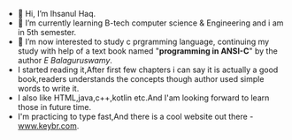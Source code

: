 - 👋 Hi, I’m Ihsanul Haq.
- 🌱 I’m currently learning B-tech computer science & Engineering and i am in 5th semester.
- 👀 I’m now interested to study c prgramming language, continuing my study with help of a text book named "<b>programming in ANSI-C</b>" by the author <i>E Balaguruswamy</i>.
- I started reading it,After first few chapters i can say it is actually a good book,readers understands the concepts though author used simple words to write it.
- I also like HTML,java,c++,kotlin etc.And I'am looking forward to learn those in future time.
-  I'm practicing to type fast,And there is a cool website out there - <a href="www.keybr.com">www.keybr.com</a>.

<!---
ihsanul1234/ihsanul1234 is a ✨ special ✨ repository because its `README.md` (this file) appears on your GitHub profile.
You can click the Preview link to take a look at your changes.
--->
